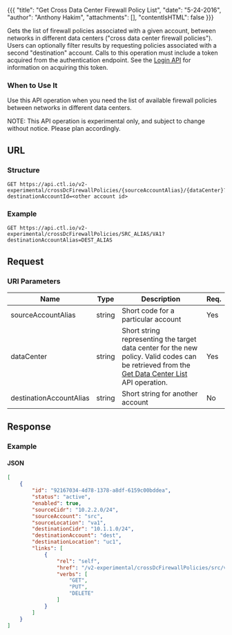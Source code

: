 {{{
  "title": "Get Cross Data Center Firewall Policy List",
  "date": "5-24-2016",
  "author": "Anthony Hakim",
  "attachments": [],
  "contentIsHTML": false
}}}

Gets the list of firewall policies associated with a given account, between networks in different data centers ("cross data center firewall policies"). Users can optionally filter results by requesting policies associated with a second "destination" account. Calls to this operation must include a token acquired from the authentication endpoint. See the [Login API](https://www.ctl.io/api-docs/v2/#authentication-login) for information on acquiring this token.

### When to Use It

Use this API operation when you need the list of available firewall policies between networks in different data centers.

  NOTE: This API operation is experimental only, and subject to change without notice. Please plan accordingly.

## URL

### Structure

    GET https://api.ctl.io/v2-experimental/crossDcFirewallPolicies/{sourceAccountAlias}/{dataCenter}?destinationAccountId=<other account id>

### Example

    GET https://api.ctl.io/v2-experimental/crossDcFirewallPolicies/SRC_ALIAS/VA1?destinationAccountAlias=DEST_ALIAS

## Request

### URI Parameters

| Name | Type | Description | Req. |
| --- | --- | --- | --- |
| sourceAccountAlias | string | Short code for a particular account | Yes |
| dataCenter | string | Short string representing the target data center for the new policy. Valid codes can be retrieved from the [Get Data Center List](https://www.ctl.io/api-docs/v2/#data-centers-get-data-center) API operation. | Yes |
| destinationAccountAlias | string | Short string for another account | No |

## Response

### Example

#### JSON
```json
[
    {
        "id": "92167034-4d78-1378-a8df-6159c00bddea",
        "status": "active",
        "enabled": true,
        "sourceCidr": "10.2.2.0/24",
        "sourceAccount": "src",
        "sourceLocation": "va1",
        "destinationCidr": "10.1.1.0/24",
        "destinationAccount": "dest",
        "destinationLocation": "uc1",
        "links": [
            {
                "rel": "self",
                "href": "/v2-experimental/crossDcFirewallPolicies/src/va1/92167034-4d78-1378-a8df-6159c00bddea",
                "verbs": [
                    "GET",
                    "PUT",
                    "DELETE"
                ]
            }
        ]
    }
]
```
